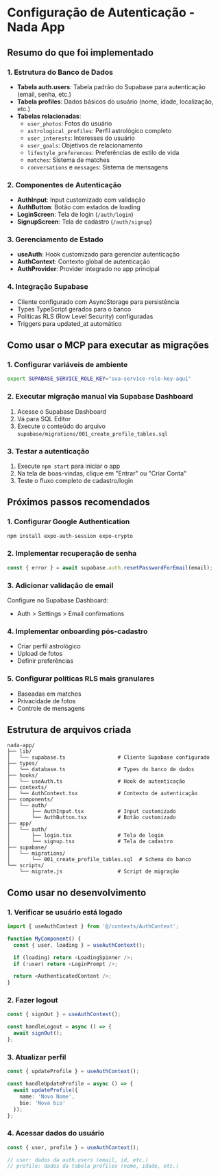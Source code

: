 # Configuração de Autenticação - Nada App

## Resumo do que foi implementado

### 1. **Estrutura do Banco de Dados**
- **Tabela auth.users**: Tabela padrão do Supabase para autenticação (email, senha, etc.)
- **Tabela profiles**: Dados básicos do usuário (nome, idade, localização, etc.)
- **Tabelas relacionadas**:
  - `user_photos`: Fotos do usuário
  - `astrological_profiles`: Perfil astrológico completo
  - `user_interests`: Interesses do usuário
  - `user_goals`: Objetivos de relacionamento
  - `lifestyle_preferences`: Preferências de estilo de vida
  - `matches`: Sistema de matches
  - `conversations` e `messages`: Sistema de mensagens

### 2. **Componentes de Autenticação**
- **AuthInput**: Input customizado com validação
- **AuthButton**: Botão com estados de loading
- **LoginScreen**: Tela de login (`/auth/login`)
- **SignupScreen**: Tela de cadastro (`/auth/signup`)

### 3. **Gerenciamento de Estado**
- **useAuth**: Hook customizado para gerenciar autenticação
- **AuthContext**: Contexto global de autenticação
- **AuthProvider**: Provider integrado no app principal

### 4. **Integração Supabase**
- Cliente configurado com AsyncStorage para persistência
- Types TypeScript gerados para o banco
- Políticas RLS (Row Level Security) configuradas
- Triggers para updated_at automático

## Como usar o MCP para executar as migrações

### 1. **Configurar variáveis de ambiente**
```bash
export SUPABASE_SERVICE_ROLE_KEY="sua-service-role-key-aqui"
```

### 2. **Executar migração manual via Supabase Dashboard**
1. Acesse o Supabase Dashboard
2. Vá para SQL Editor
3. Execute o conteúdo do arquivo `supabase/migrations/001_create_profile_tables.sql`

### 3. **Testar a autenticação**
1. Execute `npm start` para iniciar o app
2. Na tela de boas-vindas, clique em "Entrar" ou "Criar Conta"
3. Teste o fluxo completo de cadastro/login

## Próximos passos recomendados

### 1. **Configurar Google Authentication**
```bash
npm install expo-auth-session expo-crypto
```

### 2. **Implementar recuperação de senha**
```typescript
const { error } = await supabase.auth.resetPasswordForEmail(email);
```

### 3. **Adicionar validação de email**
Configure no Supabase Dashboard:
- Auth > Settings > Email confirmations

### 4. **Implementar onboarding pós-cadastro**
- Criar perfil astrológico
- Upload de fotos
- Definir preferências

### 5. **Configurar políticas RLS mais granulares**
- Baseadas em matches
- Privacidade de fotos
- Controle de mensagens

## Estrutura de arquivos criada

```
nada-app/
├── lib/
│   └── supabase.ts                 # Cliente Supabase configurado
├── types/
│   └── database.ts                 # Types do banco de dados
├── hooks/
│   └── useAuth.ts                  # Hook de autenticação
├── contexts/
│   └── AuthContext.tsx             # Contexto de autenticação
├── components/
│   └── auth/
│       ├── AuthInput.tsx           # Input customizado
│       └── AuthButton.tsx          # Botão customizado
├── app/
│   └── auth/
│       ├── login.tsx               # Tela de login
│       └── signup.tsx              # Tela de cadastro
├── supabase/
│   └── migrations/
│       └── 001_create_profile_tables.sql  # Schema do banco
└── scripts/
    └── migrate.js                  # Script de migração
```

## Como usar no desenvolvimento

### 1. **Verificar se usuário está logado**
```typescript
import { useAuthContext } from '@/contexts/AuthContext';

function MyComponent() {
  const { user, loading } = useAuthContext();

  if (loading) return <LoadingSpinner />;
  if (!user) return <LoginPrompt />;

  return <AuthenticatedContent />;
}
```

### 2. **Fazer logout**
```typescript
const { signOut } = useAuthContext();

const handleLogout = async () => {
  await signOut();
};
```

### 3. **Atualizar perfil**
```typescript
const { updateProfile } = useAuthContext();

const handleUpdateProfile = async () => {
  await updateProfile({
    name: 'Novo Nome',
    bio: 'Nova bio'
  });
};
```

### 4. **Acessar dados do usuário**
```typescript
const { user, profile } = useAuthContext();

// user: dados da auth.users (email, id, etc.)
// profile: dados da tabela profiles (nome, idade, etc.)
```